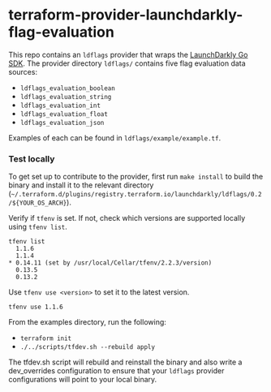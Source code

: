 # terraform-provider-launchdarkly-flag-evaluation

This repo contains an `ldflags` provider that wraps the [LaunchDarkly Go SDK](https://docs.launchdarkly.com/sdk/server-side/go). The provider directory `ldflags/` contains five flag evaluation data sources:

- `ldflags_evaluation_boolean`
- `ldflags_evaluation_string`
- `ldflags_evaluation_int`
- `ldflags_evaluation_float`
- `ldflags_evaluation_json`

Examples of each can be found in `ldflags/example/example.tf`.

### Test locally

To get set up to contribute to the provider, first run `make install` to build the binary and install it to the relevant directory (`~/.terraform.d/plugins/registry.terraform.io/launchdarkly/ldflags/0.2/${YOUR_OS_ARCH}`).

Verify if `tfenv` is set. If not, check which versions are supported locally using `tfenv list`.

```
tfenv list
  1.1.6
  1.1.4
* 0.14.11 (set by /usr/local/Cellar/tfenv/2.2.3/version)
  0.13.5
  0.13.2
```

Use `tfenv use <version>` to set it to the latest version.

```
tfenv use 1.1.6
```

From the examples directory, run the following:

- `terraform init`
- `./../scripts/tfdev.sh --rebuild apply`

The tfdev.sh script will rebuild and reinstall the binary and also write a dev_overrides configuration to ensure that your `ldflags` provider configurations will point to your local binary.
